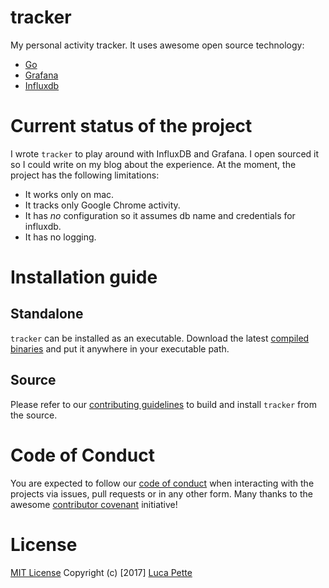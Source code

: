 # tracker

My personal activity tracker. It uses awesome open source technology:

- [Go](https://golang.org)
- [Grafana](https://github.com/grafana/grafana)
- [Influxdb](https://github.com/influxdata/influxdb)

# Current status of the project

I wrote `tracker` to play around with InfluxDB and Grafana. I open sourced it
so I could write on my blog about the experience. At the moment, the project
has the following limitations:

- It works only on mac.
- It tracks only Google Chrome activity.
- It has *no* configuration so it assumes db name and credentials for
  influxdb.
- It has no logging.

# Installation guide

## Standalone

`tracker` can be installed as an executable. Download the latest [compiled
binaries](https://github.com/lucapette/tracker/releases) and put it anywhere
in your executable path.

## Source

Please refer to our [contributing guidelines](/CONTRIBUTING.md) to build and
install `tracker` from the source.

# Code of Conduct

You are expected to follow our [code of conduct](/CODE_OF_CONDUCT.md) when
interacting with the projects via issues, pull requests or in any other form.
Many thanks to the awesome [contributor
covenant](http://contributor-covenant.org/) initiative!

# License

[MIT License](/LICENSE) Copyright (c) [2017] [Luca Pette](http://lucapette.me)
